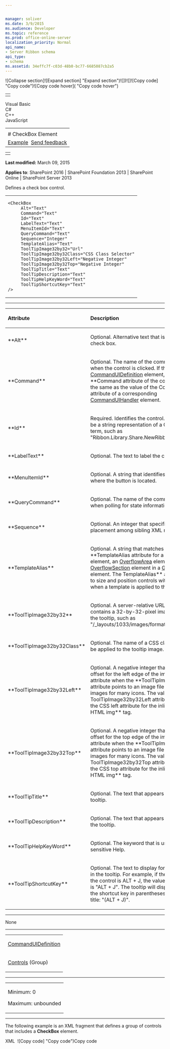 ```yaml
---


manager: soliver
ms.date: 3/9/2015
ms.audience: Developer
ms.topic: reference
ms.prod: office-online-server
localization_priority: Normal
api_name:
- Server Ribbon schema
api_type:
- schema
ms.assetid: 34effc7f-c03d-48b0-bc77-6685087cb2a5
---
```


![Collapse
section]![Expand
section] "Expand section")![]()![])![]![]()![Copy
code] "Copy code")![Copy code
hover]( "Copy code hover")
<table>
<tbody>
<tr class="odd">
<td align="left"></td>
</tr>
</tbody>
</table>

Visual Basic  
C\#  
C++  
JavaScript  

<table>
<tbody>
<tr class="odd">
<td align="left"><span id="runningHeaderText"></span></td>
</tr>
<tr class="even">
<td align="left"># CheckBox Element</td>
</tr>
<tr class="odd">
<td align="left"><a href="#exampleToggle">Example</a>  <span id="headfeedbackarea" class="feedbackhead"><a href="javascript:SubmitFeedback(&#39;docthis@Microsoft.com&#39;,&#39;&#39;,&#39;&#39;,&#39;&#39;,&#39;1.0.18082.1225&#39;,&#39;%0\dThank%20you%20for%20your%20feedback.%20The%20developer%20writing%20teams%20use%20your%20feedback%20to%20improve%20documentation.%20While%20we%20are%20reviewing%20your%20feedback,%20we%20may%20send%20you%20e-mail%20to%20ask%20for%20clarification%20or%20feedback%20on%20a%20solution.%20We%20do%20not%20use%20your%20e-mail%20address%20for%20any%20other%20purpose%20and%20we%20delete%20it%20after%20we%20finish%20our%20review.%0\AFor%20further%20information%20about%20the%20privacy%20policies%20of%20Microsoft,%20please%20see%20http://privacy.microsoft.com/en-us/default.aspx.%0\A%0\d&#39;,&#39;Customer%20feedback&#39;);">Send feedback</a></span></td>
</tr>
</tbody>
</table>

<table>
<colgroup>
<col width="100%" />
</colgroup>
<tbody>
<tr class="odd">
<td align="left"></td>
</tr>
</tbody>
</table>

**Last modified:** March 09, 2015

**Applies to**: SharePoint 2016 | SharePoint Foundation 2013 |
SharePoint Online | SharePoint Server 2013

Defines a check box control.

<span codelanguage="other"></span>
<table>
<colgroup>
<col width="100%" />
</colgroup>
<tbody>
<tr class="odd">
<td align="left"><pre><code>&lt;CheckBox
     Alt=&quot;Text&quot;
     Command=&quot;Text&quot;
     Id=&quot;Text&quot;
     LabelText=&quot;Text&quot;
     MenuItemId=&quot;Text&quot;
     QueryCommand=&quot;Text&quot;
     Sequence=&quot;Integer&quot;
     TemplateAlias=&quot;Text&quot;
     ToolTipImage32by32=&quot;Url&quot;
     ToolTipImage32by32Class=&quot;CSS Class Selector&quot;
     ToolTipImage32by32Left=&quot;Negative Integer&quot;
     ToolTipImage32by32Top=&quot;Negative Integer&quot;
     ToolTipTitle=&quot;Text&quot;
     ToolTipDescription=&quot;Text&quot;
     ToolTipHelpKeyWord=&quot;Text&quot;
     ToolTipShortcutKey=&quot;Text&quot;
/&gt;</code></pre></td>
</tr>
</tbody>
</table>


-----------------------------------------------------------------------------------------------------------------------------------------------------------------------------------------------

<table>
<colgroup>
<col width="50%" />
<col width="50%" />
</colgroup>
<thead>
<tr class="header">
<th align="left"><p>Attribute</p></th>
<th align="left"><p>Description</p></th>
</tr>
</thead>
<tbody>
<tr class="odd">
<td align="left"><p>**Alt**</p></td>
<td align="left"><p>Optional. Alternative text that is used for the check box.</p></td>
</tr>
<tr class="even">
<td align="left"><p>**Command**</p></td>
<td align="left"><p>Optional. The name of the command to execute when the control is clicked. If the control is in a <a href="commanduidefinition-element.md">CommandUIDefinition</a> element, the value of the **Command</span> attribute of the control should be the same as the value of the <span class="keyword">Command** attribute of a corresponding <a href="commanduihandler-element.md">CommandUIHandler</a> element.</p></td>
</tr>
<tr class="odd">
<td align="left"><p>**Id**</p></td>
<td align="left"><p>Required. Identifies the control. The value can be a string representation of a GUID or a unique term, such as &quot;Ribbon.Library.Share.NewRibbonCheckBox&quot;.</p></td>
</tr>
<tr class="even">
<td align="left"><p>**LabelText**</p></td>
<td align="left"><p>Optional. The text to label the control.</p></td>
</tr>
<tr class="odd">
<td align="left"><p>**MenuItemId**</p></td>
<td align="left"><p>Optional. A string that identifies the menu item where the button is located.</p></td>
</tr>
<tr class="even">
<td align="left"><p>**QueryCommand**</p></td>
<td align="left"><p>Optional. The name of the command to execute when polling for state information.</p></td>
</tr>
<tr class="odd">
<td align="left"><p>**Sequence**</p></td>
<td align="left"><p>Optional. An integer that specifies the order of placement among sibling XML nodes.</p></td>
</tr>
<tr class="even">
<td align="left"><p>**TemplateAlias**</p></td>
<td align="left"><p>Optional. A string that matches the value of the **TemplateAlias</span> attribute for a <a href="controlref-element.md">ControlRef</a> element, an <a href="overflowarea-element.md">OverflowArea</a> element, or an <a href="overflowsection-element.md">OverflowSection</a> element in a <a href="grouptemplate-element.md">GroupTemplate</a> element. The <span class="keyword">TemplateAlias** attribute is used to size and position controls within a group when a template is applied to the group.</p></td>
</tr>
<tr class="odd">
<td align="left"><p>**ToolTipImage32by32**</p></td>
<td align="left"><p>Optional. A server-relative URL to a file that contains a 32-by-32-pixel image to be used in the tooltip, such as &quot;/_layouts/1033/images/formatmap32x32.png&quot;.</p></td>
</tr>
<tr class="even">
<td align="left"><p>**ToolTipImage32by32Class**</p></td>
<td align="left"><p>Optional. The name of a CSS class selector to be applied to the tooltip image.</p></td>
</tr>
<tr class="odd">
<td align="left"><p>**ToolTipImage32by32Left**</p></td>
<td align="left"><p>Optional. A negative integer that represents an offset for the left edge of the image. Use this attribute when the **ToolTipImage32by32</span> attribute points to an image file that contains images for many icons. The value of the <span class="keyword">ToolTipImage32by32Left</span> attribute is used to set the CSS <span class="keyword">left</span> attribute for the inline style of an HTML <span class="keyword">img** tag.</p></td>
</tr>
<tr class="even">
<td align="left"><p>**ToolTipImage32by32Top**</p></td>
<td align="left"><p>Optional. A negative integer that represents an offset for the top edge of the image. Use this attribute when the **ToolTipImage32by32</span> attribute points to an image file that contains the images for many icons. The value of the <span class="keyword">ToolTipImage32by32Top</span> attribute is used to set the CSS <span class="keyword">top</span> attribute for the inline style of an HTML <span class="keyword">img** tag.</p></td>
</tr>
<tr class="odd">
<td align="left"><p>**ToolTipTitle**</p></td>
<td align="left"><p>Optional. The text that appears as the title of the tooltip.</p></td>
</tr>
<tr class="even">
<td align="left"><p>**ToolTipDescription**</p></td>
<td align="left"><p>Optional. The text that appears in the body of the tooltip.</p></td>
</tr>
<tr class="odd">
<td align="left"><p>**ToolTipHelpKeyWord**</p></td>
<td align="left"><p>Optional. The keyword that is used by context-sensitive Help.</p></td>
</tr>
<tr class="even">
<td align="left"><p>**ToolTipShortcutKey**</p></td>
<td align="left"><p>Optional. The text to display for the shortcut key in the tooltip. For example, if the shortcut key for the control is ALT + J, the value for this attribute is &quot;ALT + J&quot;. The tooltip will display the text for the shortcut key in parentheses after the tooltip title: &quot;(ALT + J)&quot;.</p></td>
</tr>
</tbody>
</table>


---------------------------------------------------------------------------------------------------------------------------------------------------------------------------------------------------

None


----------------------------------------------------------------------------------------------------------------------------------------------------------------------------------------------------

<table>
<colgroup>
<col width="100%" />
</colgroup>
<tbody>
<tr class="odd">
<td align="left"><p><a href="commanduidefinition-element.md">CommandUIDefinition</a></p></td>
</tr>
<tr class="even">
<td align="left"><p><a href="controls-element-group.md">Controls</a> (Group)</p></td>
</tr>
</tbody>
</table>


------------------------------------------------------------------------------------------------------------------------------------------------------------------------------------------------

<table>
<colgroup>
<col width="100%" />
</colgroup>
<tbody>
<tr class="odd">
<td align="left"><p>Minimum: 0</p>
<p>Maximum: unbounded</p></td>
</tr>
</tbody>
</table>


------------------------------------------------------------------------------------------------------------------------------------------------------------------------------------------

The following example is an XML fragment that defines a group of
controls that includes a **CheckBox** element.

<span codelanguage="xmlLang"></span>
XML 
<span class="copyCode" onclick="CopyCode(this)"
onkeypress="CopyCode_CheckKey(this, event)"
onmouseover="ChangeCopyCodeIcon(this)"
onmouseout="ChangeCopyCodeIcon(this)" tabindex="0">![Copy
code] "Copy code")Copy code</span>
    <Group 
      Id="Ribbon.Image.Image.Size"
      Sequence="50"
      Command="ImageSizeGroup"
      Description=""
      Title="$Resources:core,GrpSize;"
      Image32by32Popup="/_layouts/$Resources:core,Language;/images/formatmap32x32.png" Image32by32PopupTop="-128" Image32by32PopupLeft="0"
      Template="Ribbon.Templates.Flexible2"
    >
      <Controls Id="Ribbon.Image.Image.Size.Controls">
        <Label
          Id="Ribbon.Image.Image.Size.HorizontalSizeLabel"
          LabelText="$Resources:core,LabelHorizSize;"
          Command="ImageHorizontalLabel"
          ForId="Ribbon.Image.Image.Size.HorizontalSize"
          Image16by16="/_layouts/$Resources:core,Language;/images/formatmap16x16.png" Image16by16Top="-80" Image16by16Left="-16"
          TemplateAlias="o1"
          Sequence="10" 
        />
        <Spinner
           Id="Ribbon.Image.Image.Size.HorizontalSize"
           DefaultUnit="pixel"
           DefaultValue="10"
           AltUpArrow="$Resources:core,cui_spnUpAlt;"
           AltDownArrow="$Resources:core,cui_spnDownAlt;"
           AccelerationInterval="125"
           MultiplierInterval="2000"
           ImeEnabled="false"
           Command="ImageWidth"
           QueryCommand="QueryImageWidth"
           ToolTipTitle="$Resources:core,LabelHorizSize;"
           ToolTipDescription="$Resources:core,cui_stt_ButSizeMenuHorizontalSizeTooltip;"
           TemplateAlias="o2"
          Sequence="20" 
        >
          <Unit
              Name="pixel"
              MinimumValue="1"
              MaximumValue="2000"
              DecimalDigits="0"
              Interval="5"
            >
            <UnitAbbreviation Value="px" />
          </Unit>
          <Unit
              Name="percent"
              MinimumValue="1"
              MaximumValue="100"
              DecimalDigits="0"
              Interval="1"
            >
            <UnitAbbreviation Value="%" />
          </Unit>
        </Spinner>
        <Label
          Id="Ribbon.Image.Image.Size.VertSizeLabel"
          LabelText="$Resources:core,LabelVertSize;"
          Command="ImageVerticalLabel"
          ForId="Ribbon.Image.Image.Size.VerticalSize" 
          Image16by16="/_layouts/$Resources:core,Language;/images/formatmap16x16.png" Image16by16Top="-208" Image16by16Left="-224"
          TemplateAlias="o1"
          Sequence="30" 
        />
        <Spinner
          Id="Ribbon.Image.Image.Size.VerticalSize"
          DefaultUnit="pixel"
          DefaultValue="10"
          AltUpArrow="$Resources:core,cui_spnUpAlt;"
          AltDownArrow="$Resources:core,cui_spnDownAlt;"
          AccelerationInterval="125"
          MultiplierInterval="2000"
          Command="ImageHeight"
          ImeEnabled="false"
          QueryCommand="QueryImageHeight"
          ToolTipTitle="$Resources:core,LabelVertSize;"
          ToolTipDescription="$Resources:core,cui_stt_ButSizeMenuVerticalSizeTooltip;"
          TemplateAlias="o2"
          Sequence="40" 
        >
          <Unit
              Name="pixel"
              MinimumValue="1"
              MaximumValue="2000"
              DecimalDigits="0"
              Interval="5"
            >
            <UnitAbbreviation Value="px" />
          </Unit>
          <Unit
              Name="percent"
              MinimumValue="1"
              MaximumValue="100"
              DecimalDigits="0"
              Interval="1"
            >
            <UnitAbbreviation Value="%" />
          </Unit>
        </Spinner>
        <CheckBox
          Id="Ribbon.Image.Image.Size.LockAspect"
          Command="ImageLockRatio"
          QueryCommand="QueryImageLockRatio"
          LabelText="$Resources:core,LabelLockAspect;"
          Alt="$Resources:core,ButLockAspectAlt;"
          TemplateAlias="o2"
          Sequence="50" 
        />
      </Controls>
    </Group>








